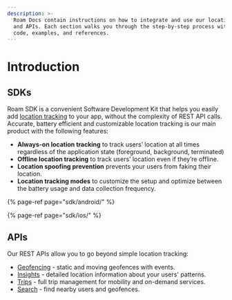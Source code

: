 ```yaml
---
description: >-
  Roam Docs contain instructions on how to integrate and use our location SDKs
  and APIs. Each section walks you through the step-by-step process with source
  code, examples, and references.
---
```


# Introduction

## **SDKs**

Roam SDK is a convenient Software Development Kit that helps you easily add [location tracking](https://geospark.co/knowledgebase/tag/location-tracking/) to your app, without the complexity of REST API calls. Accurate, battery efficient and customizable location tracking is our main product with the following features:

* **Always-on location tracking** to track users’ location at all times regardless of the application state \(foreground, background, terminated\)
* **Offline location tracking** to track users’ location even if they’re offline.
* **Location spoofing prevention** prevents your users from faking their location.
* **Location tracking modes** to customize the setup and optimize between the battery usage and data collection frequency.

{% page-ref page="sdk/android/" %}

{% page-ref page="sdk/ios/" %}

## **APIs**

Our REST APIs allow you to go beyond simple location tracking:

* [Geofencing](https://geospark.co/knowledgebase/tag/geofencing/) - static and moving geofences with events. 
* [Insights](https://geospark.co/knowledgebase/tag/insights/) - detailed location information about your users' patterns.
* [Trips](https://geospark.co/knowledgebase/tag/trips/) - full trip management for mobility and on-demand services. 
* [Search](https://geospark.co/knowledgebase/tag/search/) - find nearby users and geofences. 

